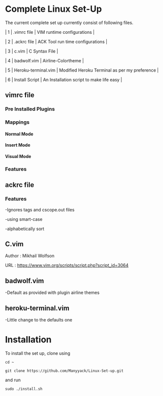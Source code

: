 # Complete Linux Set-Up
The current complete set up currently consist of following files.

| 1 | .vimrc file         | VIM runtime configurations                    |

| 2 | .ackrc file         | ACK Tool run time configurations              |

| 3 | c.vim               | C Syntax File                                 |

| 4 | badwolf.vim         | Airline-Colortheme                            |

| 5 | Heroku-terminal.vim | Modified Heroku Terminal as per my preference |

| 6 | Install Script      | An Installation script to make life easy      |

## vimrc file

### Pre Installed Plugins

### Mappings

#### Normal Mode

#### Insert Mode

#### Visual Mode

### Features

## ackrc file

### Features
-Ignores tags and cscope.out files

-using smart-case

-alphabetically sort

## C.vim
Author  : Mikhail Wolfson

URL     : https://www.vim.org/scripts/script.php?script_id=3064

## badwolf.vim
-Default as provided with plugin airline themes

## heroku-terminal.vim
-Little change to the defaults one

# Installation
To install the set up, clone using

`cd ~`

`git clone https://github.com/Manyyack/Linux-Set-up.git`

and run

`sudo ./install.sh`
